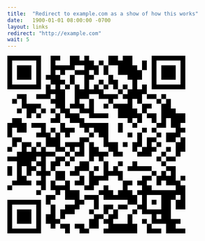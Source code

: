 ```yaml
---
title:  "Redirect to example.com as a show of how this works"
date:   1900-01-01 08:00:00 -0700
layout: links
redirect: "http://example.com"
wait: 5
---
```


<svg version="1.1" xmlns="http://www.w3.org/2000/svg" xmlns:xlink="http://www.w3.org/1999/xlink" xmlns:ev="http://www.w3.org/2001/xml-events" width="407" height="407" shape-rendering="crispEdges"><path d="M0 0h7v7h-7zM9 0h2v1h-1v1h3v-2h2v1h1v-1h1v1h1v1h1v-1h1v1h-1v2h-1v-1h-1v1h1v1h-1v2h1v-1h1v-1h1v1h-1v1h1v-1h1v-2h-1v-2h1v-2h2v1h1v-1h2v2h1v1h1v-2h1v2h-1v2h-1v2h1v-1h1v2h-1v2h-1v-1h-1v2h1v1h1v-2h2v1h-1v1h-1v2h-1v-1h-1v1h-1v-1h-2v-2h-1v-1h-1v-1h-2v-1h-2v1h-2v1h1v1h1v-2h1v3h3v1h-4v-1h-2v-1h-2v-1h1v-4h-1v-2h1v-1h-2v1h-1v-1h-1v1h1v1h1v1h-1v1h1v-1h1v1h-1v4h1v1h2v1h1v1h5v4h2v2h1v1h-2v-1h-1v-1h-1v-2h-1v-1h-1v-1h-1v1h-1v-1h-1v-1h-2v-1h-1v-1h-1v-1h-1v-1h-1v-1h-3v-1h2v-2h1v-1h-1v-1h1zM30 0h7v7h-7zM1 1v5h5v-5zM31 1v5h5v-5zM2 2h3v3h-3zM14 2v1h2v-1zM21 2v2h1v1h1v2h-1v-1h-1v1h-1v1h3v-1h1v-1h1v1h-1v1h-1v1h-1v1h3v-1h-1v-1h1v-1h1v-2h-1v-1h-2v-2zM32 2h3v3h-3zM14 4v2h1v1h1v-3zM9 6v1h1v-1zM2 8h2v2h3v1h-1v1h-1v1h-1v-2h-1v-2h-1zM9 8v1h1v-1zM29 8h2v1h-2zM32 8h1v1h-1zM1 9h1v1h-1zM31 9h1v1h-1zM33 9h1v2h1v1h2v2h-1v1h1v1h-1v1h-1v1h-2v-2h2v-1h-1v-2h-1v2h-2v-1h-1v-1h-1v-1h2v2h1v-4h1zM20 10h1v1h-1zM2 11h1v1h-1zM7 11h1v1h-1zM9 11h1v1h-1zM6 12h1v1h-1zM10 12h1v2h-2v-1h1zM1 13h2v1h1v2h-2v-1h-1v2h-1v-3h1zM5 14h3v2h1v-1h1v1h-1v1h1v-1h1v-2h1v1h2v1h-1v1h-1v-1h-1v3h1v-1h3v-1h2v-1h1v1h-1v1h-1v3h-2v-1h-1v-1h-1v1h-2v-1h-2v-2h-2v-1h1v-1h-2zM23 14h1v2h-1zM26 14h1v1h-1zM28 15h1v1h-1zM30 15h1v1h-1zM25 16h1v1h-1zM27 16h1v3h-1v1h-1v-2h1zM31 16h1v1h-1zM1 17h2v1h-1v1h-1zM29 17h2v1h-1v1h1v-1h1v1h-1v1h-1v1h-3v-1h1v-1h1zM36 17h1v3h-1v1h-1v-3h1zM3 18h2v1h-1v1h1v-1h1v-1h1v1h-1v1h1v-1h1v1h2v1h-2v3h1v-2h1v-1h2v-1h1v1h-1v1h-1v1h-1v1h-1v1h-1v3h-1v-1h-1v-1h1v-1h-1v-1h-1v1h-1v-2h-1v2h1v1h1v1h-4v-1h1v-4h-2v-1h2v-1h1zM17 18h1v1h1v1h2v1h-1v1h-1v-1h-1v1h-1zM24 18h1v1h-1zM0 19h1v1h-1zM14 19v1h1v-1zM33 19h1v1h-1zM32 20h1v1h-1zM6 21v1h-1v1h1v-1h1v-1zM13 21h1v1h-1zM31 21h1v1h-1zM33 21h2v1h-2zM12 22h1v1h-1zM15 22h2v2h-2v1h-2v-1h1v-1h1zM20 22h1v2h1v-1h1v-1h1v1h-1v1h1v2h-1v-1h-2v1h-2v1h-1v1h-2v-1h-2v-1h1v-1h1v2h1v-3h1v-1h1v1h-1v1h2zM26 22h1v1h3v1h-5v-1h1zM32 22h1v1h-1zM0 23h1v2h-1zM6 23v1h1v-1zM33 23h2v3h1v-1h1v1h-1v1h1v5h-2v-2h-1v4h2v1h-1v1h2v1h-4v-2h-3v-2h-2v-1h-1v-1h-2v-1h-5v-1h-1v-1h1v-1h1v1h1v1h1v-1h1v-2h2v1h-1v1h1v1h1v-1h1v-1h-1v-1h1v-1h2v-1h1v1h-1v1h-1v1h1v1h5v-1h-2v-1h-1v1h-1v-2h1v-1h1zM10 24h2v2h-2zM33 24v1h1v-1zM9 26h1v1h2v-1h1v2h2v2h1v-1h3v3h-1v-2h-2v1h-1v1h-1v1h-2v1h-1v-2h1v-1h2v-1h-2v-2h-1v1h-1v-1h-1zM0 27h1v1h-1zM6 28h1v1h-1zM8 29h2v1h-1v1h-1zM27 29v2h1v-2zM29 29v3h3v-3zM35 29v1h1v-1zM0 30h7v7h-7zM30 30h1v1h-1zM1 31v5h5v-5zM9 31h1v3h1v1h-1v1h-1v-1h-1v-2h1zM20 31h2v1h-1v1h-1zM23 31h2v1h-2zM2 32h3v3h-3zM17 32h1v1h-1zM22 32h1v2h-1v1h3v-2h1v-1h1v1h-1v2h1v2h-7v-1h1v-1h-1v-1h-1v2h-2v-2h1v-1h2v1h1v-1h1zM31 33v1h1v-1zM28 34h1v1h-1zM11 35h2v2h-1v-1h-1zM14 35h2v1h1v1h-2v-1h-1zM29 35h1v1h2v1h-3z" fill="#000" transform="translate(0,0) scale(11)"/></svgr
